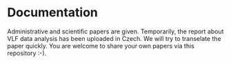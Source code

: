 # Documentation
Administrative and scientific papers are given.
Temporarily, the report about VLF data analysis has been uploaded in Czech. We will try to transelate the paper quickly.
You are welcome to share your own papers via this repository :-).
